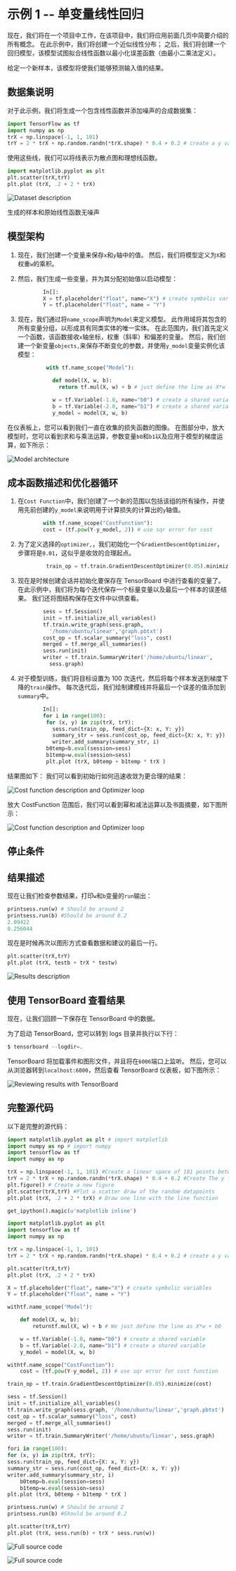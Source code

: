 # 示例 1 -- 单变量线性回归

现在，我们将在一个项目中工作，在该项目中，我们将应用前面几页中简要介绍的所有概念。 在此示例中，我们将创建一个近似线性分布； 之后，我们将创建一个回归模型，该模型试图拟合线性函数以最小化误差函数（由最小二乘法定义）。

给定一个新样本，该模型将使我们能够预测输入值的结果。

## 数据集说明

对于此示例，我们将生成一个包含线性函数并添加噪声的合成数据集：

```py
import TensorFlow as tf
import numpy as np
trX = np.linspace(-1, 1, 101)
trY = 2 * trX + np.random.randn(*trX.shape) * 0.4 + 0.2 # create a y value which is approximately linear but with some random noise

```

使用这些线，我们可以将线表示为散点图和理想线函数。

```py
import matplotlib.pyplot as plt 
plt.scatter(trX,trY) 
plt.plot (trX, .2 + 2 * trX)  

```

![Dataset description](img/00047.jpg)

生成的样本和原始线性函数无噪声

## 模型架构

1.  现在，我们创建一个变量来保存`x`和`y`轴中的值。 然后，我们将模型定义为`X`和权重`w`的乘积。
2.  然后，我们生成一些变量，并为其分配初始值以启动模型：

    ```py
            In[]: 
            X = tf.placeholder("float", name="X") # create symbolic variables 
            Y = tf.placeholder("float", name = "Y") 

    ```

3.  现在，我们通过将`name_scope`声明为`Model`来定义模型。 此作用域将其包含的所有变量分组，以形成具有同类实体的唯一实体。 在此范围内，我们首先定义一个函数，该函数接收`x`轴坐标，权重（斜率）和偏差的变量。 然后，我们创建一个新变量`objects,`来保存不断变化的参数，并使用`y_model`变量实例化该模型：

    ```py
             with tf.name_scope("Model"):

               def model(X, w, b):
                 return tf.mul(X, w) + b # just define the line as X*w + b0 

               w = tf.Variable(-1.0, name="b0") # create a shared variable
               b = tf.Variable(-2.0, name="b1") # create a shared variable
               y_model = model(X, w, b)

    ```

在仪表板上，您可以看到我们一直在收集的损失函数的图像。 在图部分中，放大模型时，您可以看到求和与乘法运算，参数变量`b0`和`b1`以及应用于模型的梯度运算，如下所示：

![Model architecture](img/00048.jpg)

## 成本函数描述和优化器循环

1.  在`Cost Function`中，我们创建了一个新的范围以包括该组的所有操作，并使用先前创建的`y_model`来说明用于计算损失的计算出的`y`轴值。

    ```py
            with tf.name_scope("CostFunction"): 
            cost = (tf.pow(Y-y_model, 2)) # use sqr error for cost  

    ```

2.  为了定义选择的`optimizer,`，我们初始化一个`GradientDescentOptimizer`，步骤将是`0.01`，这似乎是收敛的合理起点。

    ```py
             train_op = tf.train.GradientDescentOptimizer(0.05).minimize(cost) 

    ```

3.  现在是时候创建会话并初始化要保存在 TensorBoard 中进行查看的变量了。 在此示例中，我们将为每个迭代保存一个标量变量以及最后一个样本的误差结果。 我们还将图结构保存在文件中以供查看。

    ```py
            sess = tf.Session() 
            init = tf.initialize_all_variables()
            tf.train.write_graph(sess.graph,
              '/home/ubuntu/linear','graph.pbtxt')
            cost_op = tf.scalar_summary("loss", cost) 
            merged = tf.merge_all_summaries() 
            sess.run(init) 
            writer = tf.train.SummaryWriter('/home/ubuntu/linear',
              sess.graph) 

    ```

4.  对于模型训练，我们将目标设置为 100 次迭代，然后将每个样本发送到梯度下降的`train`操作。 每次迭代后，我们绘制建模线并将最后一个误差的值添加到`summary`中。

    ```py
            In[]:
            for i in range(100):
             for (x, y) in zip(trX, trY): 
               sess.run(train_op, feed_dict={X: x, Y: y}) 
               summary_str = sess.run(cost_op, feed_dict={X: x, Y: y})
               writer.add_summary(summary_str, i) 
             b0temp=b.eval(session=sess)
             b1temp=w.eval(session=sess)
             plt.plot (trX, b0temp + b1temp * trX )
    ```

结果图如下： 我们可以看到初始行如何迅速收敛为更合理的结果：

![Cost function description and Optimizer loop](img/00049.jpg)

放大 CostFunction 范围后，我们可以看到幂和减法运算以及书面摘要，如下图所示：

![Cost function description and Optimizer loop](img/00050.jpg)

## 停止条件

## 结果描述

现在让我们检查参数结果，打印`w`和`b`变量的`run`输出：

```py
printsess.run(w) # Should be around 2  
printsess.run(b) #Should be around 0.2 
2.09422 
0.256044 

```

现在是时候再次以图形方式查看数据和建议的最后一行。

```py
plt.scatter(trX,trY) 
plt.plot (trX, testb + trX * testw) 

```

![Results description](img/00051.jpg)

## 使用 TensorBoard 查看结果

现在，让我们回顾一下保存在 TensorBoard 中的数据。

为了启动 TensorBoard，您可以转到 logs 目录并执行以下行：

```py
$ tensorboard --logdir=. 

```

TensorBoard 将加载事件和图形文件，并且将在`6006`端口上监听。 然后，您可以从浏览器转到`localhost:6000`，然后查看 TensorBoard 仪表板，如下图所示：

![Reviewing results with TensorBoard](img/00052.jpg)

## 完整源代码

以下是完整的源代码：

```py
import matplotlib.pyplot as plt # import matplotlib 
import numpy as np # import numpy 
import tensorflow as tf 
import numpy as np 

trX = np.linspace(-1, 1, 101) #Create a linear space of 101 points between 1 and 1 
trY = 2 * trX + np.random.randn(*trX.shape) * 0.4 + 0.2 #Create The y function based on the x axis 
plt.figure() # Create a new figure 
plt.scatter(trX,trY) #Plot a scatter draw of the random datapoints 
plt.plot (trX, .2 + 2 * trX) # Draw one line with the line function 

get_ipython().magic(u'matplotlib inline') 

import matplotlib.pyplot as plt 
import tensorflow as tf 
import numpy as np 

trX = np.linspace(-1, 1, 101) 
trY = 2 * trX + np.random.randn(*trX.shape) * 0.4 + 0.2 # create a y value which is approximately linear but with some random noise 

plt.scatter(trX,trY) 
plt.plot (trX, .2 + 2 * trX) 

X = tf.placeholder("float", name="X") # create symbolic variables 
Y = tf.placeholder("float", name = "Y") 

withtf.name_scope("Model"): 

    def model(X, w, b): 
        returntf.mul(X, w) + b # We just define the line as X*w + b0   

    w = tf.Variable(-1.0, name="b0") # create a shared variable 
    b = tf.Variable(-2.0, name="b1") # create a shared variable 
    y_model = model(X, w, b) 

withtf.name_scope("CostFunction"): 
    cost = (tf.pow(Y-y_model, 2)) # use sqr error for cost function 

train_op = tf.train.GradientDescentOptimizer(0.05).minimize(cost) 

sess = tf.Session() 
init = tf.initialize_all_variables() 
tf.train.write_graph(sess.graph, '/home/ubuntu/linear','graph.pbtxt') 
cost_op = tf.scalar_summary("loss", cost) 
merged = tf.merge_all_summaries() 
sess.run(init) 
writer = tf.train.SummaryWriter('/home/ubuntu/linear', sess.graph) 

fori in range(100): 
for (x, y) in zip(trX, trY): 
sess.run(train_op, feed_dict={X: x, Y: y})     
summary_str = sess.run(cost_op, feed_dict={X: x, Y: y}) 
writer.add_summary(summary_str, i)        
    b0temp=b.eval(session=sess) 
    b1temp=w.eval(session=sess) 
plt.plot (trX, b0temp + b1temp * trX ) 

printsess.run(w) # Should be around 2  
printsess.run(b) #Should be around 0.2 

plt.scatter(trX,trY) 
plt.plot (trX, sess.run(b) + trX * sess.run(w)) 

```

![Full source code](img/00053.jpg)

![Full source code](img/00051.jpg)
